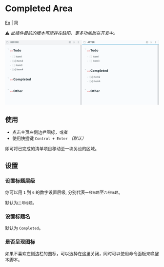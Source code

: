 # Completed Area

[En](https://github.com/DahaWong/obsidian-completed/blob/main/README.md) | 简

⚠️ *此插件目前的版本可能存在缺陷，更多功能尚在开发中。*

![Demo](https://raw.githubusercontent.com/DahaWong/obsidian-completed-area/main/demo.png)

## 使用
- 点击主页左侧边栏图标，或者
- 使用快捷键 `Control + Enter` *（默认）*

即可将已完成的清单项目移动至一块另设的区域。

## 设置

### 设置标题层级
你可以用 `1` 到 `6` 的数字设置层级, 分别代表`一号标题`至`六号标题`。

默认为`二号标题`。

### 设置标题名
默认为 `Completed`。

### 是否呈现图标
如果不喜欢左侧边栏的图标，可以选择在这里关闭，同时可以使用命令面板来唤醒本脚本。
